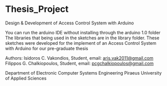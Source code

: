 # Thesis_Project
Design & Development of Access Control System with Arduino

You can run the arduino IDE without installing through the arduino 1.0 folder 
The libraries that being used in the sketches are in the library folder. 
These sketches were developed for the implement of an Access Control System with Arduino for our pre-graduate thesis

Authors: Isidoros C. Vakondios, Student, email: aris.vak2011@gmail.com 
     Filippos G. Chalkiopoulos, Student, email: pcgchalkiopoulos@gmail.com

Department of Electronic Computer Systems Engineering 
Piraeus University of Applied Sciences

